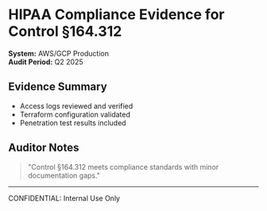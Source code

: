 # HIPAA Compliance Evidence for Control §164.312

**System:** AWS/GCP Production  
**Audit Period:** Q2 2025

## Evidence Summary
- Access logs reviewed and verified
- Terraform configuration validated
- Penetration test results included

## Auditor Notes
> "Control §164.312 meets compliance standards with minor documentation gaps."

---

CONFIDENTIAL: Internal Use Only
